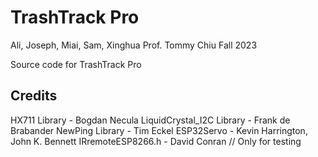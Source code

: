 # TrashTrack Pro
Ali, Joseph, Miai, Sam, Xinghua 
Prof. Tommy Chiu 
Fall 2023 

Source code for TrashTrack Pro 

Credits
--------------
HX711 Library - Bogdan Necula 
LiquidCrystal_I2C Library - Frank de Brabander 
NewPing Library - Tim Eckel 
ESP32Servo - Kevin Harrington, John K. Bennett 
IRremoteESP8266.h - David Conran // Only for testing 

